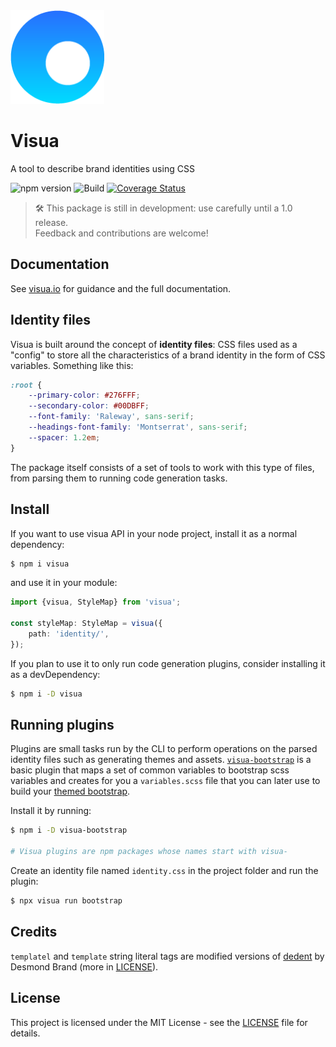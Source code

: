 <img src="logo.png" width="150" height="150">

# Visua

A tool to describe brand identities using CSS

![npm version](https://img.shields.io/npm/v/visua.svg)
![Build](https://img.shields.io/circleci/project/github/umbopepato/visua/master.svg)
[![Coverage Status](https://coveralls.io/repos/github/umbopepato/visua/badge.svg?branch=master)](https://coveralls.io/github/umbopepato/visua?branch=master)

> 🛠 This package is still in development: use carefully until a 1.0 release.  
> Feedback and contributions are welcome!

## Documentation

See [visua.io](https://visua.io/) for guidance and the full documentation.

## Identity files

Visua is built around the concept of **identity files**: CSS files used as a "config" to store all the characteristics
of a brand identity in the form of CSS variables. Something like this:

```css
:root {
    --primary-color: #276FFF;
    --secondary-color: #00DBFF;
    --font-family: 'Raleway', sans-serif;
    --headings-font-family: 'Montserrat', sans-serif;
    --spacer: 1.2em;
}
```

The package itself consists of a set of tools to work with this type of files, from parsing them to running code
generation tasks.

## Install

If you want to use visua API in your node project, install it as a normal dependency:

```bash
$ npm i visua
```

and use it in your module:

```typescript
import {visua, StyleMap} from 'visua';

const styleMap: StyleMap = visua({
    path: 'identity/',
});
```

If you plan to use it to only run code generation plugins, consider installing it as a devDependency:

```bash
$ npm i -D visua
```

## Running plugins

Plugins are small tasks run by the CLI to perform operations on the parsed identity files such as generating themes
and assets. [`visua-bootstrap`](https://github.com/umbopepato/visua-bootstrap) is a basic plugin that maps a set of
common variables to bootstrap scss variables and creates for you a `variables.scss` file that you can later use to build
your [themed bootstrap](https://getbootstrap.com/docs/4.0/getting-started/theming).

Install it by running:

```bash
$ npm i -D visua-bootstrap

# Visua plugins are npm packages whose names start with visua-
```

Create an identity file named `identity.css` in the project folder and run the plugin:

```bash
$ npx visua run bootstrap
```

## Credits

`templatel` and `template` string literal tags are modified versions of [dedent](https://github.com/dmnd/dedent) by
Desmond Brand (more in [LICENSE](LICENSE)).

## License

This project is licensed under the MIT License - see the [LICENSE](LICENSE) file for details.
